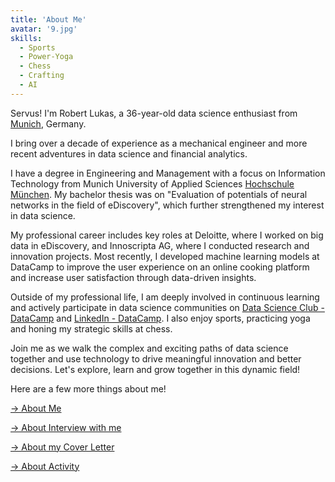 ```yaml
---
title: 'About Me'
avatar: '9.jpg'
skills:
  - Sports
  - Power-Yoga
  - Chess
  - Crafting
  - AI
---
```


Servus! I'm Robert Lukas, a 36-year-old data science enthusiast from [Munich](https://stadt.muenchen.de/rathaus.html), Germany.

I bring over a decade of experience as a mechanical engineer and more recent adventures in data science and financial analytics.

I have a degree in Engineering and Management with a focus on Information Technology from Munich University of Applied Sciences [Hochschule München](https://www.hm.edu/). My bachelor thesis was on "Evaluation of potentials of neural networks in the field of eDiscovery", which further strengthened my interest in data science.

My professional career includes key roles at Deloitte, where I worked on big data in eDiscovery, and Innoscripta AG, where I conducted research and innovation projects. Most recently, I developed machine learning models at DataCamp to improve the user experience on an online cooking platform and increase user satisfaction through data-driven insights.

Outside of my professional life, I am deeply involved in continuous learning and actively participate in data science communities on [Data Science Club - DataCamp](https://dccertified.datacamp.com/) and [LinkedIn - DataCamp](https://www.linkedin.com/school/datacampinc/). I also enjoy sports, practicing yoga and honing my strategic skills at chess.

Join me as we walk the complex and exciting paths of data science together and use technology to drive meaningful innovation and better decisions. Let's explore, learn and grow together in this dynamic field!

Here are a few more things about me!

[&#8594; About Me](/interview/Summary-data)

[&#8594; About Interview with me](/interview)

[&#8594; About my Cover Letter](/interview/Cover-Letter)

[&#8594; About Activity](/activity)
